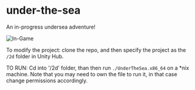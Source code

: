# under-the-sea

An in-progress undersea adventure!

![In-Game](https://user-images.githubusercontent.com/77286027/193459295-7e97f77c-0992-458f-a0fd-93acaca0b46b.png)

To modify the project: clone the repo, and then specify the project as the `/2d` folder in Unity Hub. 

TO RUN:
Cd into '/2d' folder, than then run `./UnderTheSea.x86_64` on a *nix machine. Note that you may need to own the file to run it, in that case change permissions accordingly.
